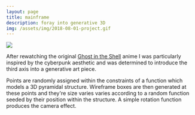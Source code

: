 ```yaml
---
layout: page
title: mainframe
description: foray into generative 3D
img: /assets/img/2018-08-01-project.gif
---
```


<img class="col" src="{{ site.baseurl }}/assets/img/2018-08-01-project.gif">

After rewatching the original [Ghost in the Shell](https://en.wikipedia.org/wiki/Ghost_in_the_Shell) anime I was particularly inspired by the cyberpunk aesthetic and was determined to introduce the third axis into a generative art piece.

Points are randomly assigned within the constraints of a function which models a 3D pyramidal structure. Wireframe boxes are then generated at these points and they're size varies varies according to a random function seeded by their position within the structure. A simple rotation function produces the camera effect.

